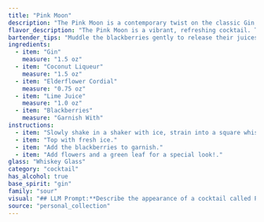 ```yaml
---
title: "Pink Moon"
description: "The Pink Moon is a contemporary twist on the classic Gin Sour family.  Drawing inspiration from the floral and fruity notes of the Gin Sour, it incorporates modern flavors like coconut and elderflower, resulting in a light and refreshing cocktail perfect for warm weather sipping. "
flavor_description: "The Pink Moon is a vibrant, refreshing cocktail. The gin provides a crisp, juniper-forward base, while the coconut liqueur adds a touch of tropical sweetness. Elderflower cordial contributes floral notes and a delicate sweetness, balanced by the tartness of lime juice. Blackberries offer a juicy, slightly tart counterpoint, creating a complex and delightful flavor profile. "
bartender_tips: "Muddle the blackberries gently to release their juices, but avoid crushing the seeds. Use a good quality gin for a brighter flavor.  Chill all ingredients beforehand for a perfectly refreshing cocktail. Shake well with ice to ensure proper dilution and a silky texture. Garnish with a blackberry and a lime wheel."
ingredients:
  - item: "Gin"
    measure: "1.5 oz"
  - item: "Coconut Liqueur"
    measure: "1.5 oz"
  - item: "Elderflower Cordial"
    measure: "0.75 oz"
  - item: "Lime Juice"
    measure: "1.0 oz"
  - item: "Blackberries"
    measure: "Garnish With"
instructions:
  - item: "Slowly shake in a shaker with ice, strain into a square whiskey glass."
  - item: "Top with fresh ice."
  - item: "Add the blackberries to garnish."
  - item: "Add flowers and a green leaf for a special look!."
glass: "Whiskey Glass"
category: "cocktail"
has_alcohol: true
base_spirit: "gin"
family: "sour"
visual: "## LLM Prompt:**Describe the appearance of a cocktail called Pink Moon using the following ingredients:*** Gin (clear, slightly oily)* Coconut Liqueur (creamy white)* Elderflower Cordial (pale yellow, slightly viscous)* Lime Juice (clear, slightly tart)* Blackberries (deep purple/black, slightly bruised)**The drink should have a vibrant pink hue.  Focus on the following elements:*** **Color:** Describe the overall color of the drink, including its intensity and any variations or gradients.* **Texture:**  Is the drink clear, cloudy, or layered?  What about the presence of bubbles or foam? * **Garnish:** Describe any garnishes used, including color, texture, and shape. Consider whether they float or sink.* **Overall Impression:** What is the overall feeling or mood evoked by the drink's appearance? Is it elegant, playful, refreshing, or inviting? **Example response:**The Pink Moon shimmers like a sunset in a glass. Its vibrant, almost fuchsia pink hue is punctuated by tiny bubbles rising from the depths, creating a soft, effervescent texture. A single blackberry, its dark skin glistening with dew, rests on the rim, adding a touch of rustic charm. The overall impression is one of playful elegance, a sophisticated yet whimsical cocktail perfect for a summer evening. "
source: "personal_collection"
---
```


